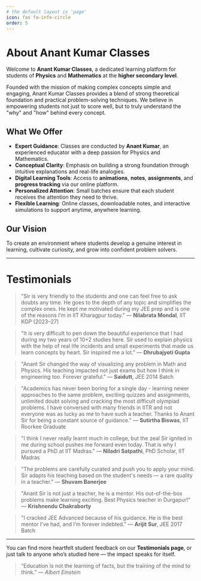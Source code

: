 ```yaml
---
# the default layout is 'page'
icon: fas fa-info-circle
order: 5
---
```


# About Anant Kumar Classes

Welcome to **Anant Kumar Classes**, a dedicated learning platform for students of **Physics** and **Mathematics** at the **higher secondary level**.

Founded with the mission of making complex concepts simple and engaging, Anant Kumar Classes provides a blend of strong theoretical foundation and practical problem-solving techniques. We believe in empowering students not just to score well, but to truly understand the "why" and "how" behind every concept.

## What We Offer

- **Expert Guidance**: Classes are conducted by **Anant Kumar**, an experienced educator with a deep passion for Physics and Mathematics.
- **Conceptual Clarity**: Emphasis on building a strong foundation through intuitive explanations and real-life analogies.
- **Digital Learning Tools**: Access to **animations**, **notes**, **assignments**, and **progress tracking** via our online platform.
- **Personalized Attention**: Small batches ensure that each student receives the attention they need to thrive.
- **Flexible Learning**: Online classes, downloadable notes, and interactive simulations to support anytime, anywhere learning.

## Our Vision

To create an environment where students develop a genuine interest in learning, cultivate curiosity, and grow into confident problem solvers.

---

# Testimonials

> "Sir is very friendly to the students and one can feel free to ask doubts any time. He goes to the depth of any topic and simplifies the complex ones.
> He kept me motivated during my JEE prep and is one of the reasons I’m in IIT Kharagpur today." 
> — **Nilabrata Mondal**, IIT KGP (2023–27)

> "It is very difficult to pen down the beautiful experience that I had during my two years of 10+2 studies here. Sir used to explain physics with the help of
> real life incidents and small experiments that made us learn concepts by heart.  Sir inspired me a lot."
> — **Dhrubajyoti Gupta**

> "Anant Sir changed the way of visualizing any problem in Math and Physics. His teaching impacted not just exams but how I think in engineering too. Forever grateful." 
> — **Saidutt**, JEE 2014 Batch

> "Academics has never been boring for a single day - learning newer approaches to the same problem,
> exciting quizzes and assignments, unlimited doubt solving and cracking the most difficult olympiad problems.  I have conversed with many friends in IITR and not
> everyone was as lucky as me to have such a teacher. Thanks to Anant Sir for being a constant source of guidance."
> — **Sutirtha Biswas**, IIT Roorkee Graduate


> "I think I never really learnt much in college, but the zeal Sir ignited in me during school pushes me forward even today. That is why I pursued a PhD at IIT Madras." 
> — **Niladri Satpathi**, PhD Scholar, IIT Madras

> "The problems are carefully curated and push you to apply your mind. Sir adapts his teaching based on the student's needs — a rare quality in a teacher." 
> — **Shuvam Banerjee**

> "Anant Sir is not just a teacher, he is a mentor. His out-of-the-box problems make learning exciting. Best Physics teacher in Durgapur!" 
> — **Krishnendu Chakraborty**

> "I cracked JEE Advanced because of his guidance. He is the best mentor I’ve had, and I’m forever indebted." 
> — **Arijit Sur**, JEE 2017 Batch

---

You can find more heartfelt student feedback on our **Testimonials page**, or just talk to anyone who’s studied here — the impact speaks for itself.

> “Education is not the learning of facts, but the training of the mind to think.” 
> — *Albert Einstein*

